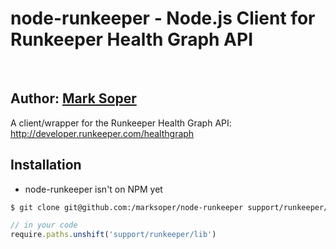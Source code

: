 

node-runkeeper - Node.js Client for Runkeeper Health Graph API
==============================================================
<br>

## Author: [Mark Soper](masoper@gmail.com)

A client/wrapper for the Runkeeper Health Graph API:
http://developer.runkeeper.com/healthgraph

## Installation

- node-runkeeper isn't on NPM yet

```bash
$ git clone git@github.com:/marksoper/node-runkeeper support/runkeeper/
```
```javascript
// in your code
require.paths.unshift('support/runkeeper/lib')
```




